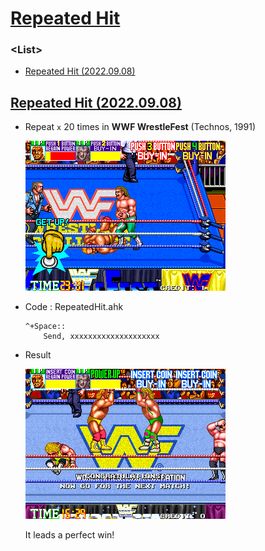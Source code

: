 # [Repeated Hit](/README.md#repeated-hit)


### \<List>

- [Repeated Hit (2022.09.08)](#repeated-hit-20220908)


## [Repeated Hit (2022.09.08)](#list)

- Repeat `x` 20 times in **WWF WrestleFest** (Technos, 1991)

  ![WWF WrestleFest GetUp](./Images/WWF_WrestleFest_GetUp.png)

- Code : RepeatedHit.ahk
    ```ahk
    ^+Space::
        Send, xxxxxxxxxxxxxxxxxxxx
    ```

- Result

  ![WWF WrestleFest Perfect Win](Images/WWF_WrestleFest_PerfectWin.png)  

  It leads a perfect win!
